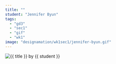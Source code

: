 ```yaml
---
title: ""
student: "Jennifer Byun"
tags:
  - "gd3"
  - "sec1"
  - "gif"
  - "wk1"
image: "designamation/wk1sec1/jennifer-byun.gif"
---
```


<img src="{{urls.media}}/{{ image }}" alt="{{ title }}"/>
by {{ student }}

